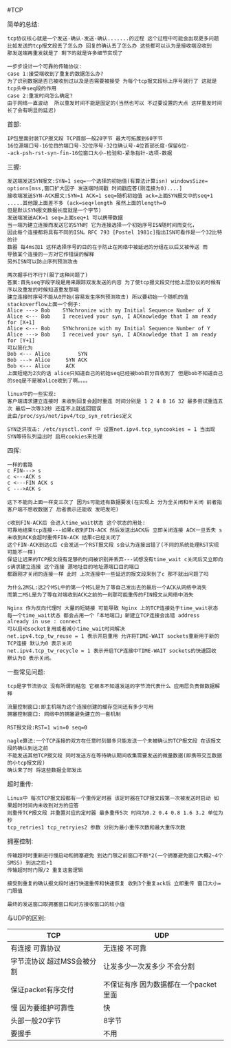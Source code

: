 #TCP

简单的总结:

    tcp协议核心就是一个发送-确认-发送-确认.......的过程 这个过程中可能会出现更多问题 
    比如发送的tcp报文段丢了怎么办 回复的确认丢了怎么办 这些都可以认为是接收端没收到 
    那发送端再重发就是了 剩下的就是许多细节实现了

    一步步设计一个可靠的传输协议:
    case 1:接受端收到了重复的数据怎么办?
    为了识别数据是否已被收到过以及是否需要被接受 为每个tcp报文段标上序号就行了 这就是tcp头中seq段的作用 
    case 2:重发时间怎么确定?
    由于网络一直波动  所以重发时间不能是固定的(当然也可以 不过要设置的大点 这样重发时间长了会有明显的延迟)
    



首部:
    
    IP包里面封装TCP报文段 TCP首部一般20字节 最大可拓展到60字节
    16位源端口号-16位目的端口号-32位序号-32位确认号-4位首部长度-保留6位-
    -ack-psh-rst-syn-fin-16位窗口大小-检验和-紧急指针-选项-数据 

三握:

    发送端发送SYN报文:SYN=1 seq=一个选择的初始值(有算法计算isn) windowsSize= options[mss,窗口扩大因子 发送端时间戳 时间戳应答(刚连接为0)....]
    接收端发送SYN-ACK报文:SYN=1 ACK=1 seq=随机初始值 ack=上面SYN报文中的seq+1 .....其他跟上面差不多 (ack=seq+length 虽然上面的length=0 
    但是默认SYN报文数据长度就是一个字节)
    发送端发送ACK=1 seq=上面seq+1 可以携带数据
    当一端为建立连接而发送它的SYN时 它为连接选择一个初始序号ISN随时间而变化，
    因此每个连接都将具有不同的ISN。RFC 793 [Postel 1981c]指出ISN可看作是一个32比特的计
    数器 每4ms加1 这样选择序号的目的在于防止在网络中被延迟的分组在以后又被传送 而
    导致某个连接的一方对它作错误的解释 
    另外ISN可以防止序列预测攻击

    两次握手行不行?(服了这种问题了)
    答案:首先seq字段字段是用来跟踪双发发送的内容 为了使tcp报文段交付给上层协议的时候有序以及重发的时候知道重发那端
    建立连接时序号不能从0开始(容易发生序列预测攻击) 所以要初始一个随机的值
    stackoverflow上面一个例子:
    Alice ---> Bob    SYNchronize with my Initial Sequence Number of X
    Alice <--- Bob    I received your syn, I ACKnowledge that I am ready for [X+1]
    Alice <--- Bob    SYNchronize with my Initial Sequence Number of Y
    Alice ---> Bob    I received your syn, I ACKnowledge that I am ready for [Y+1]
    可以简化为
    Bob <--- Alice         SYN
    Bob ---> Alice     SYN ACK
    Bob <--- Alice     ACK    
    上面短缩为2次的话 alice只知道自己的初始seq已经被bob百分百收到了 但是bob不知道自己的seq是不是被alice收到了啊。。。。

    linux中的一些实现:
    客户端请求建立连接时 未收到回复会超时重连 时间分别是 1 2 4 8 16 32 最多尝试重连五次 最后一次等32秒 还连不上就返回错误
    此由/proc/sys/net/ipv4/tcp_syn_retries定义

    SYN泛洪攻击: /etc/sysctl.conf 中 设置net.ipv4.tcp_syncookies = 1 当出现SYN等待队列溢出时 启用cookies来处理

四挥:
    
    一样的套路
    c FIN---> s
    c <---ACK s
    c <---FIN ACK s
    c --->ACK s

    这下不能向上面一样变三次了 因为s可能还有数据要发(在实现上 分为全关闭和半关闭 前者指客户端不想收数据了 后者表示还能收 发吧发吧)

    c收到FIN-ACK后 会进入time_wait状态 这个状态的用处:
    可靠地结束tcp连接---如果c收到FIN-ACK 然后发送出ACK后 立即关闭连接 ACK一旦丢失 s未收到ACK会超时重传FIN-ACK 结果c已经关闭了 
    这个FIN-ACK到达c后 c会发送一个RST报文段 s会认为连接出错了(不同的系统处理RST实现可能不一样)
    保证让迟来的TCP报文段有足够的时间被识别并丢弃---试想没有time_wait c关闭后又立即向s请求建立连接 这个连接 源地址目的地址源端口目的端口
    都跟刚才关闭的连接一样 此时 上次连接中一些延迟的报文段来到了c 那不就出问题了吗

    为什么2MSL:这2个MSL中的第一个MSL是为了等自己发出去的最后一个ACK从网络中消失
    而第二MSL是为了等在对端收到ACK之前的一刹那可能重传的FIN报文从网络中消失

    Nginx 作为反向代理时 大量的短链接 可能导致 Nginx 上的TCP连接处于time_wait状态
    每一个time_wait状态 都会占用一个「本地端口」新建立TCP连接会出错 address already in use : connect
    可以启动socket复用或者减小time_wait时间解决 
    net.ipv4.tcp_tw_reuse = 1 表示开启重用 允许将TIME-WAIT sockets重新用于新的TCP连接 默认为0 表示关闭
    net.ipv4.tcp_tw_recycle = 1 表示开启TCP连接中TIME-WAIT sockets的快速回收 默认为0 表示关闭。


一些常见问题:

    tcp是字节流协议 没有所谓的粘包 它根本不知道发送的字节流代表什么 应用层负责做数据解释 
    
    流量控制窗口:即主机端为这个连接创建的缓存空间还有多少可用 
    拥塞控制窗口: 网络中的拥塞避免建立的一套机制

    RST报文段:RST=1 win=0 seq=0 
    
    nagle算法:一个TCP连接的双方在任意时刻最多只能发送一个未被确认的TCP报文段 在该报文段的确认到达之前
    不能发送其他TCP报文段 同时发送方在等待确认期间收集需要发送的微量数据(即携带交互数据的小tcp报文段)
    确认来了时 将这些数据全部发出 


超时重传:

    Linux中 每次TCP报文段都有一个重传定时器 该定时器在TCP报文段第一次被发送时启动 如果超时时间内未收到对方的应答 
    则重传TCP报文段 并重置对应的定时器 最多重传5次 时间为0.2 0.4 0.8 1.6 3.2 单位为秒 
    tcp_retries1 tcp_retryies2 参数 分别为最小重传次数和最大重传次数

拥塞控制:
    
    传输超时时重新进行慢启动和拥塞避免 到达门限之前窗口不断*2(一个拥塞避免窗口大概2~4个SMSS) 到达之后+1 
    传输超时时门限/2 重复这套逻辑
    
    接受到重复的确认报文段时进行快速重传和快速恢复 收到3个重复ack后 立即重传 窗口大小=门限值

    最终的发送窗口取拥塞窗口和对方接收窗口的较小值


与UDP的区别:

| TCP |	UDP |
|-----| --- |
|有连接 可靠协议|	无连接 不可靠|
|字节流协议 超过MSS会被分割 |	让发多少一次发多少 不会分割 |
|保证packet有序交付 |	不保证有序 因为数据都在一个packet里面|
|慢 因为要维护可靠性 | 快|
|头部一般20字节|	8字节|
|要握手|不用|
    
    
    